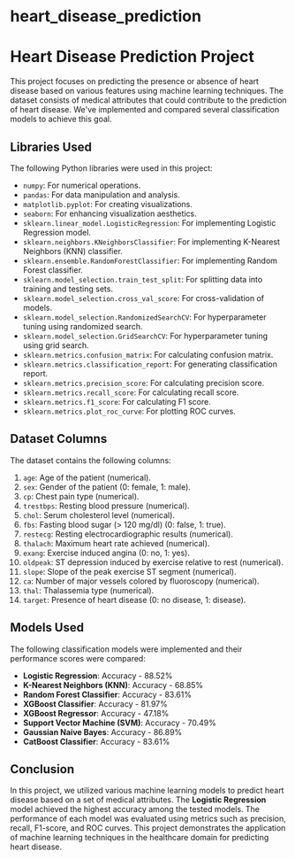 # heart_disease_prediction
# Heart Disease Prediction Project

This project focuses on predicting the presence or absence of heart disease based on various features using machine learning techniques. The dataset consists of medical attributes that could contribute to the prediction of heart disease. We've implemented and compared several classification models to achieve this goal.

## Libraries Used

The following Python libraries were used in this project:
- `numpy`: For numerical operations.
- `pandas`: For data manipulation and analysis.
- `matplotlib.pyplot`: For creating visualizations.
- `seaborn`: For enhancing visualization aesthetics.
- `sklearn.linear_model.LogisticRegression`: For implementing Logistic Regression model.
- `sklearn.neighbors.KNeighborsClassifier`: For implementing K-Nearest Neighbors (KNN) classifier.
- `sklearn.ensemble.RandomForestClassifier`: For implementing Random Forest classifier.
- `sklearn.model_selection.train_test_split`: For splitting data into training and testing sets.
- `sklearn.model_selection.cross_val_score`: For cross-validation of models.
- `sklearn.model_selection.RandomizedSearchCV`: For hyperparameter tuning using randomized search.
- `sklearn.model_selection.GridSearchCV`: For hyperparameter tuning using grid search.
- `sklearn.metrics.confusion_matrix`: For calculating confusion matrix.
- `sklearn.metrics.classification_report`: For generating classification report.
- `sklearn.metrics.precision_score`: For calculating precision score.
- `sklearn.metrics.recall_score`: For calculating recall score.
- `sklearn.metrics.f1_score`: For calculating F1 score.
- `sklearn.metrics.plot_roc_curve`: For plotting ROC curves.

## Dataset Columns

The dataset contains the following columns:
1. `age`: Age of the patient (numerical).
2. `sex`: Gender of the patient (0: female, 1: male).
3. `cp`: Chest pain type (numerical).
4. `trestbps`: Resting blood pressure (numerical).
5. `chol`: Serum cholesterol level (numerical).
6. `fbs`: Fasting blood sugar (> 120 mg/dl) (0: false, 1: true).
7. `restecg`: Resting electrocardiographic results (numerical).
8. `thalach`: Maximum heart rate achieved (numerical).
9. `exang`: Exercise induced angina (0: no, 1: yes).
10. `oldpeak`: ST depression induced by exercise relative to rest (numerical).
11. `slope`: Slope of the peak exercise ST segment (numerical).
12. `ca`: Number of major vessels colored by fluoroscopy (numerical).
13. `thal`: Thalassemia type (numerical).
14. `target`: Presence of heart disease (0: no disease, 1: disease).

## Models Used

The following classification models were implemented and their performance scores were compared:
- **Logistic Regression**: Accuracy - 88.52%
- **K-Nearest Neighbors (KNN)**: Accuracy - 68.85%
- **Random Forest Classifier**: Accuracy - 83.61%
- **XGBoost Classifier**: Accuracy - 81.97%
- **XGBoost Regressor**: Accuracy - 47.18%
- **Support Vector Machine (SVM)**: Accuracy - 70.49%
- **Gaussian Naive Bayes**: Accuracy - 86.89%
- **CatBoost Classifier**: Accuracy - 83.61%

## Conclusion

In this project, we utilized various machine learning models to predict heart disease based on a set of medical attributes. The **Logistic Regression** model achieved the highest accuracy among the tested models. The performance of each model was evaluated using metrics such as precision, recall, F1-score, and ROC curves. This project demonstrates the application of machine learning techniques in the healthcare domain for predicting heart disease.
